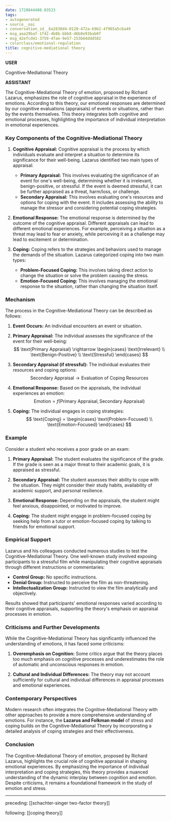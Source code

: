 ```yaml
---
date: 1720844408.03523
tags:
- autogenerated
- source__oai
- conversation_id__6a2838d4-0120-472a-b9b2-4f965a5c6a49
- msg_aaa29baf-1f42-4b8b-bbb8-d6b8e93bab0f
- msg_42efcd41-3759-4fae-9e57-253b64ddd582
- colorclass/emotional-regulation
title: cognitive-mediational theory
---
```


**USER**

Cognitive-Mediational Theory


**ASSISTANT**

The Cognitive-Mediational Theory of emotion, proposed by Richard Lazarus, emphasizes the role of cognitive appraisal in the experience of emotions. According to this theory, our emotional responses are determined by our cognitive evaluations (appraisals) of events or situations, rather than by the events themselves. This theory integrates both cognitive and emotional processes, highlighting the importance of individual interpretation in emotional experiences.

### Key Components of the Cognitive-Mediational Theory

1. **Cognitive Appraisal:**
   Cognitive appraisal is the process by which individuals evaluate and interpret a situation to determine its significance for their well-being. Lazarus identified two main types of appraisal:
   - **Primary Appraisal:** This involves evaluating the significance of an event for one's well-being, determining whether it is irrelevant, benign-positive, or stressful. If the event is deemed stressful, it can be further appraised as a threat, harm/loss, or challenge.
   - **Secondary Appraisal:** This involves evaluating one's resources and options for coping with the event. It includes assessing the ability to manage the stressor and considering potential coping strategies.

2. **Emotional Response:**
   The emotional response is determined by the outcome of the cognitive appraisal. Different appraisals can lead to different emotional experiences. For example, perceiving a situation as a threat may lead to fear or anxiety, while perceiving it as a challenge may lead to excitement or determination.

3. **Coping:**
   Coping refers to the strategies and behaviors used to manage the demands of the situation. Lazarus categorized coping into two main types:
   - **Problem-Focused Coping:** This involves taking direct action to change the situation or solve the problem causing the stress.
   - **Emotion-Focused Coping:** This involves managing the emotional response to the situation, rather than changing the situation itself.

### Mechanism

The process in the Cognitive-Mediational Theory can be described as follows:

1. **Event Occurs:**
   An individual encounters an event or situation.

2. **Primary Appraisal:**
   The individual assesses the significance of the event for their well-being:
   $$ \text{Primary Appraisal} \rightarrow \begin{cases} \text{Irrelevant} \\ \text{Benign-Positive} \\ \text{Stressful} \end{cases} $$

3. **Secondary Appraisal (if stressful):**
   The individual evaluates their resources and coping options:
   $$ \text{Secondary Appraisal} \rightarrow \text{Evaluation of Coping Resources} $$

4. **Emotional Response:**
   Based on the appraisals, the individual experiences an emotion:
   $$ \text{Emotion} = f(\text{Primary Appraisal}, \text{Secondary Appraisal}) $$

5. **Coping:**
   The individual engages in coping strategies:
   $$ \text{Coping} = \begin{cases} \text{Problem-Focused} \\ \text{Emotion-Focused} \end{cases} $$

### Example

Consider a student who receives a poor grade on an exam:

1. **Primary Appraisal:**
   The student evaluates the significance of the grade. If the grade is seen as a major threat to their academic goals, it is appraised as stressful.

2. **Secondary Appraisal:**
   The student assesses their ability to cope with the situation. They might consider their study habits, availability of academic support, and personal resilience.

3. **Emotional Response:**
   Depending on the appraisals, the student might feel anxious, disappointed, or motivated to improve.

4. **Coping:**
   The student might engage in problem-focused coping by seeking help from a tutor or emotion-focused coping by talking to friends for emotional support.

### Empirical Support

Lazarus and his colleagues conducted numerous studies to test the Cognitive-Mediational Theory. One well-known study involved exposing participants to a stressful film while manipulating their cognitive appraisals through different instructions or commentaries:

- **Control Group:** No specific instructions.
- **Denial Group:** Instructed to perceive the film as non-threatening.
- **Intellectualization Group:** Instructed to view the film analytically and objectively.

Results showed that participants' emotional responses varied according to their cognitive appraisals, supporting the theory's emphasis on appraisal processes in emotion.

### Criticisms and Further Developments

While the Cognitive-Mediational Theory has significantly influenced the understanding of emotions, it has faced some criticisms:

1. **Overemphasis on Cognition:**
   Some critics argue that the theory places too much emphasis on cognitive processes and underestimates the role of automatic and unconscious responses in emotion.

2. **Cultural and Individual Differences:**
   The theory may not account sufficiently for cultural and individual differences in appraisal processes and emotional experiences.

### Contemporary Perspectives

Modern research often integrates the Cognitive-Mediational Theory with other approaches to provide a more comprehensive understanding of emotions. For instance, the **Lazarus and Folkman model** of stress and coping builds on the Cognitive-Mediational Theory by incorporating a detailed analysis of coping strategies and their effectiveness.

### Conclusion

The Cognitive-Mediational Theory of emotion, proposed by Richard Lazarus, highlights the crucial role of cognitive appraisal in shaping emotional experiences. By emphasizing the importance of individual interpretation and coping strategies, this theory provides a nuanced understanding of the dynamic interplay between cognition and emotion. Despite criticisms, it remains a foundational framework in the study of emotion and stress.


---

preceding: [[schachter-singer two-factor theory]]  


following: [[coping theory]]